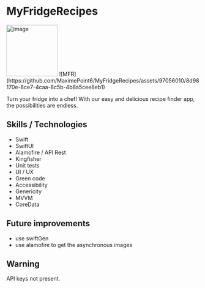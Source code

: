# MyFridgeRecipes

<img width="134" alt="image" src="https://github.com/MaximePoint6/MyFridgeRecipes/assets/97056010/0e406185-cf5b-46d9-a40d-e5c8068e3ccf">
![MFR](https://github.com/MaximePoint6/MyFridgeRecipes/assets/97056010/8d98170e-8ce7-4caa-8c5b-4b8a5cee8eb1)

Turn your fridge into a chef! With our easy and delicious recipe finder app, the possibilities are endless.

## Skills / Technologies
- Swift
- SwiftUI
- Alamofire / API Rest
- Kingfisher
- Unit tests
- UI / UX
- Green code
- Accessibility
- Genericity
- MVVM
- CoreData

## Future improvements
- use swiftGen
- use alamofire to get the asynchronous images

## Warning
API keys not present.
